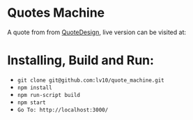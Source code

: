 # Quotes Machine
A quote from from [QuoteDesign](https://quotesondesign.com), live version can be visited at:


# Installing, Build and Run:

* ` git clone git@github.com:lv10/quote_machine.git `
* ` npm install `
* ` npm run-script build `
* ` npm start `
* ` Go To: http://localhost:3000/ `
